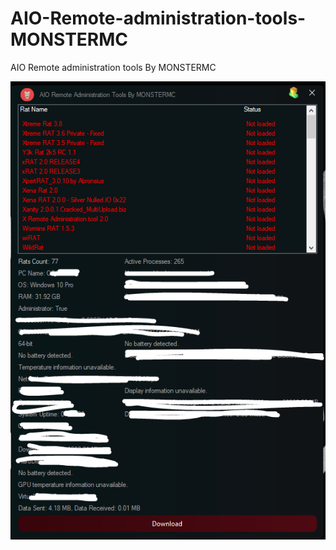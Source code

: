 # AIO-Remote-administration-tools-MONSTERMC
AIO Remote administration tools By MONSTERMC


![](ToolPic.PNG)
